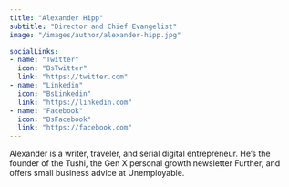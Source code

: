 ```yaml
---
title: "Alexander Hipp"
subtitle: "Director and Chief Evangelist"
image: "/images/author/alexander-hipp.jpg"

socialLinks:
- name: "Twitter"
  icon: "BsTwitter"
  link: "https://twitter.com"
- name: "Linkedin"
  icon: "BsLinkedin"
  link: "https://linkedin.com"
- name: "Facebook"
  icon: "BsFacebook"
  link: "https://facebook.com"
---
```


Alexander is a writer, traveler, and serial digital entrepreneur. He’s the founder of the Tushi, the Gen X personal growth newsletter Further, and offers small business advice at Unemployable.